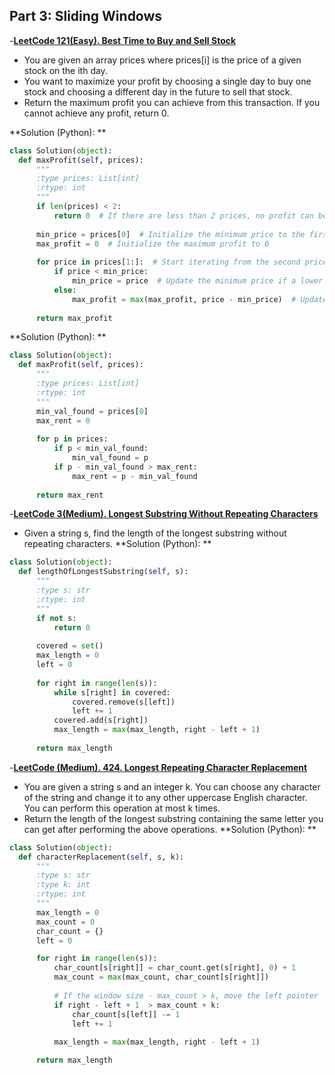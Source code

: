 ## Part 3: Sliding Windows

-[**LeetCode 121(Easy). Best Time to Buy and Sell Stock**](https://leetcode.com/problems/best-time-to-buy-and-sell-stock/description/)
  - You are given an array prices where prices[i] is the price of a given stock on the ith day.
  - You want to maximize your profit by choosing a single day to buy one stock and choosing a different day in the future to sell that stock.
  - Return the maximum profit you can achieve from this transaction. If you cannot achieve any profit, return 0.

  **Solution (Python): **
  ```python
  class Solution(object):
    def maxProfit(self, prices):
        """
        :type prices: List[int]
        :rtype: int
        """
        if len(prices) < 2:
            return 0  # If there are less than 2 prices, no profit can be made
        
        min_price = prices[0]  # Initialize the minimum price to the first price
        max_profit = 0  # Initialize the maximum profit to 0
        
        for price in prices[1:]:  # Start iterating from the second price
            if price < min_price:
                min_price = price  # Update the minimum price if a lower price is found
            else:
                max_profit = max(max_profit, price - min_price)  # Update max profit if selling at current price is profitable
        
        return max_profit
```
**Solution (Python): **
  ```python
  class Solution(object):
    def maxProfit(self, prices):
        """
        :type prices: List[int]
        :rtype: int
        """
        min_val_found = prices[0]
        max_rent = 0
        
        for p in prices:
            if p < min_val_found:
                min_val_found = p
            if p - min_val_found > max_rent:
                max_rent = p - min_val_found
                
        return max_rent
```

-[**LeetCode 3(Medium). Longest Substring Without Repeating Characters**](https://leetcode.com/problems/longest-substring-without-repeating-characters/description/)
  - Given a string s, find the length of the longest substring without repeating characters.
  **Solution (Python): **
  ```python
  class Solution(object):
    def lengthOfLongestSubstring(self, s):
        """
        :type s: str
        :rtype: int
        """
        if not s:
            return 0
        
        covered = set()
        max_length = 0
        left = 0
        
        for right in range(len(s)):
            while s[right] in covered:
                covered.remove(s[left])
                left += 1
            covered.add(s[right])
            max_length = max(max_length, right - left + 1)
        
        return max_length
```

-[**LeetCode (Medium). 424. Longest Repeating Character Replacement**](https://leetcode.com/problems/longest-repeating-character-replacement/description/)
  - You are given a string s and an integer k. You can choose any character of the string and change it to any other uppercase English character. You can perform this operation at most k times.
  - Return the length of the longest substring containing the same letter you can get after performing the above operations.
  **Solution (Python): **
  ```python
  class Solution(object):
    def characterReplacement(self, s, k):
        """
        :type s: str
        :type k: int
        :rtype: int
        """
        max_length = 0
        max_count = 0
        char_count = {}
        left = 0

        for right in range(len(s)):
            char_count[s[right]] = char_count.get(s[right], 0) + 1
            max_count = max(max_count, char_count[s[right]])
            
            # If the window size - max_count > k, move the left pointer
            if right - left + 1  > max_count + k:
                char_count[s[left]] -= 1
                left += 1
            
            max_length = max(max_length, right - left + 1)

        return max_length
```

